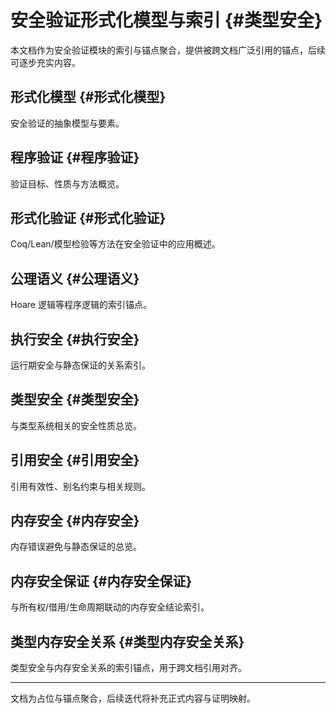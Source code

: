 # 安全验证形式化模型与索引 {#类型安全}

本文档作为安全验证模块的索引与锚点聚合，提供被跨文档广泛引用的锚点，后续可逐步充实内容。

## 形式化模型 {#形式化模型}

安全验证的抽象模型与要素。

## 程序验证 {#程序验证}

验证目标、性质与方法概览。

## 形式化验证 {#形式化验证}

Coq/Lean/模型检验等方法在安全验证中的应用概述。

## 公理语义 {#公理语义}

Hoare 逻辑等程序逻辑的索引锚点。

## 执行安全 {#执行安全}

运行期安全与静态保证的关系索引。

## 类型安全 {#类型安全}

与类型系统相关的安全性质总览。

## 引用安全 {#引用安全}

引用有效性、别名约束与相关规则。

## 内存安全 {#内存安全}

内存错误避免与静态保证的总览。

## 内存安全保证 {#内存安全保证}

与所有权/借用/生命周期联动的内存安全结论索引。

## 类型内存安全关系 {#类型内存安全关系}

类型安全与内存安全关系的索引锚点，用于跨文档引用对齐。

---

文档为占位与锚点聚合，后续迭代将补充正式内容与证明映射。
